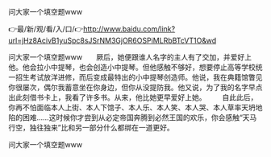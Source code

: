 问大家一个填空题www

👉最/新/观/看/入/口/👉http://www.baidu.com/link?url=jHz8AcivB1yuSpc8sJSrNM3GjOR6OSPiMLRbBTcVT1O&wd

问大家一个填空题www　　厥后，她便跟谁人名字的主人有了交加，并爱好上他。他会拉小中提琴，也会创造小中提琴。但他感触不够好，想要停止高等学校统一招生考试放洋进修，而后变成最特出的小中提琴创造师。他说，我在典籍馆瞥见你很屡次，偶尔我蓄意坐在你身边，但你从没提防我。他又说，为了我的名字早点出此刻借书卡上，我看了许多书。从来，他比她更早爱好上她。
　　自此此后，你再不怕面临本人上街、本人下馆子、本人乐、本人笑、本人哭、本人草率天坍地陷的困难……这时候你才尝到从必定帝国奔腾到必然王国的欢乐，你会感触“天马行空，独往独来”比和另一部分什么都绑在一道更好。


问大家一个填空题www
